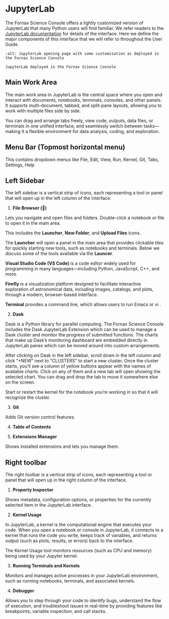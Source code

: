 # JupyterLab

The Fornax Science Console offers a lightly customized version of JupyterLab that many Python users will find familiar. We refer readers to the [JupyterLab documentation](https://jupyterlab.readthedocs.io/en/stable/user/interface.html) for details of the interface. Here we define the major components of this interface that we will refer to throughout the User Guide.

```{figure} ../_static/fsc_jupyterlab.png
:alt: JupyterLab opening page with some customisation as deployed in the Fornax Science Console

JupyterLab deployed in the Fornax Science Console
```

## Main Work Area

The main work area in JupyterLab is the central space where you open and interact with documents, notebooks, terminals, consoles, and other panels. It supports multi-document, tabbed, and split-pane layouts, allowing you to work with multiple files side by side.

You can drag and arrange tabs freely, view code, outputs, data files, or terminals in one unified interface, and seamlessly switch between tasks—making it a flexible environment for data analysis, coding, and exploration.

## Menu Bar (Topmost horizontal menu)

This contains dropdown menus like File, Edit, View, Run, Kernel, Git, Tabs, Settings, Help

## Left Sidebar

The left sidebar is a vertical strip of icons, each representing a tool or panel that will open up in the left column of the interface.

1. **File Browser (📁)**

Lets you navigate and open files and folders. Double-click a notebook or file to open it in the main area.

This includes the **Launcher**, **New Folder**, and **Upload Files** icons.

The **Launcher** will open a panel in the main area that provides clickable tiles for quickly starting new tools, such as notebooks and terminals. Below we discuss some of the tools available via the **Launcer**.

**Visual Studio Code (VS Code)** is a code editor widely used for programming in many languages—including Python, JavaScript, C++, and more.

**Firefly** is a visualization platform designed to facilitate interactive exploration of astronomical data, including images, catalogs, and plots, through a modern, browser-based interface. 

**Terminal** provides a command line, which allows users to run Emacs or vi .



2. **Dask**

Dask is a Python library for parallel computing. The Fornax Science Console includes the Dask JupyterLab Extension which can be used to manage a Dask cluster and monitor the progress of submitted functions. The charts that make up Dask’s monitoring dashboard are embedded directly in JupyterLab panes which can be moved around into custom arrangements. 

After clicking on Dask in the left sidebar, scroll down in the left column and click “+NEW” next to “CLUSTERS” to start a new cluster. Once the cluster starts, you’ll see a column of yellow buttons appear with the names of available charts. Click on any of them and a new tab will open showing the selected chart. You can drag and drop the tab to move it somewhere else on the screen.

Start or restart the kernel for the notebook you’re working in so that it will recognize the cluster.

3. **Git**

Adds Git version control features.

4. **Table of Contents**

5. **Extensions Manager**

Shows installed extensions and lets you manage them.

## Right toolbar

The right toolbar is a vertical strip of icons, each representing a tool or panel that will open up in the right column of the interface.

1. **Property Inspector**

Shows metadata, configuration options, or properties for the currently selected item in the JupyterLab interface.

2. **Kernel Usage**

In JupyterLab, a kernel is the computational engine that executes your code. When you open a notebook or console in JupyterLab, it connects to a kernel that runs the code you write, keeps track of variables, and returns output (such as plots, results, or errors) back to the interface.

The Kernel Usage tool monitors resources (such as CPU and memory) being used by your Jupyter kernel.

3. **Running Terminals and Kernels**

Monitors and manages active processes in your JupyterLab environment, such as running notebooks, terminals, and associated kernels.

4. **Debugger**

Allows you to step through your code to identify bugs, understand the flow of execution, and troubleshoot issues in real-time by providing features like breakpoints, variable inspection, and call stacks.
